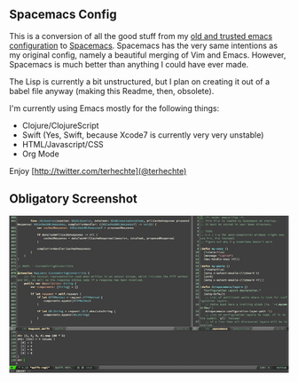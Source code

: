 ## Spacemacs Config

This is a conversion of all the good stuff from my [old and trusted emacs configuration](https://github.com/terhechte/emacs.d) to [Spacemacs](https://github.com/syl20bnr/spacemacs). Spacemacs has the very same intentions as my original config, namely a beautiful merging of Vim and Emacs. However, Spacemacs is much better than anything I could have ever made. 

The Lisp is currently a bit unstructured, but I plan on creating it out of a babel file anyway (making this Readme, then, obsolete).

I'm currently using Emacs mostly for the following things:

- Clojure/ClojureScript
- Swift (Yes, Swift, because Xcode7 is currently very very unstable)
- HTML/Javascript/CSS
- Org Mode

Enjoy
[http://twitter.com/terhechte](@terhechte)

## Obligatory Screenshot

![image](screenshot.jpg)